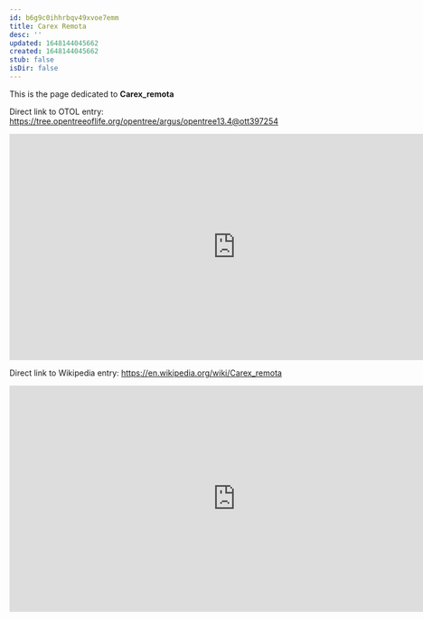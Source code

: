 ```yaml
---
id: b6g9c0ihhrbqv49xvoe7emm
title: Carex Remota
desc: ''
updated: 1648144045662
created: 1648144045662
stub: false
isDir: false
---
```

This is the page dedicated to **Carex_remota**


Direct link to OTOL entry: https://tree.opentreeoflife.org/opentree/argus/opentree13.4@ott397254



<html>
    <body>
    <iframe src="https://tree.opentreeoflife.org/opentree/argus/opentree13.4@ott397254"
    width="800" height="400" frameborder="0" allowfullscreen> </iframe>
    </body>
</html>
    


Direct link to Wikipedia entry: https://en.wikipedia.org/wiki/Carex_remota



<html>
    <body>
    <iframe src="https://en.wikipedia.org/wiki/Carex_remota"
    width="800" height="400" frameborder="0" allowfullscreen> </iframe>
    </body>
</html>
    
